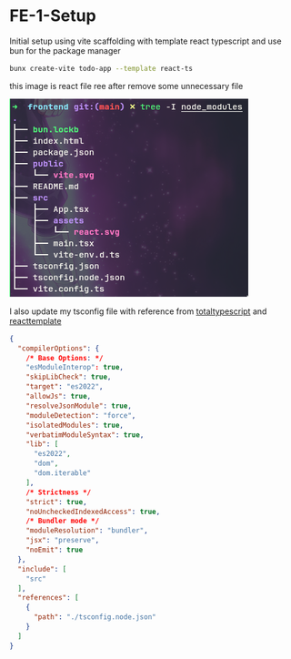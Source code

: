 # FE-1-Setup

Initial setup using vite scaffolding with template react typescript and use bun for the package manager
```bash
bunx create-vite todo-app --template react-ts
```
this image is react file ree after remove some unnecessary file

![Vite react file tree](./images/react-tree.png "Vite react file tree")

I also update my tsconfig file with reference from [totaltypescript](https://www.totaltypescript.com/tsconfig-cheat-sheet) and [reacttemplate](https://github.com/CreativeTechGuy/ReactTemplate/blob/main/tsconfig.json)
```json
{
  "compilerOptions": {
    /* Base Options: */
    "esModuleInterop": true,
    "skipLibCheck": true,
    "target": "es2022",
    "allowJs": true,
    "resolveJsonModule": true,
    "moduleDetection": "force",
    "isolatedModules": true,
    "verbatimModuleSyntax": true,
    "lib": [
      "es2022",
      "dom",
      "dom.iterable"
    ],
    /* Strictness */
    "strict": true,
    "noUncheckedIndexedAccess": true,
    /* Bundler mode */
    "moduleResolution": "bundler",
    "jsx": "preserve",
    "noEmit": true
  },
  "include": [
    "src"
  ],
  "references": [
    {
      "path": "./tsconfig.node.json"
    }
  ]
}
```

